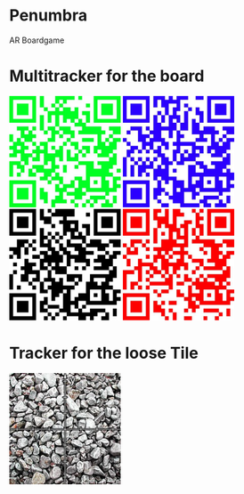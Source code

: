 # Penumbra
AR Boardgame

# Multitracker for the board
<img width="200" src="DVL/Assets/ImageLibrary/BottomLeft.jpeg">
<img width="200" src="DVL/Assets/ImageLibrary/BottomRight.jpeg">
<img width="200" src="DVL/Assets/ImageLibrary/TopLeft.jpeg">
<img width="200" src="DVL/Assets/ImageLibrary/TopRight.jpeg">

# Tracker for the loose Tile
<img width="200" src="DVL/Assets/ImageLibrary/Tile.jpeg">
